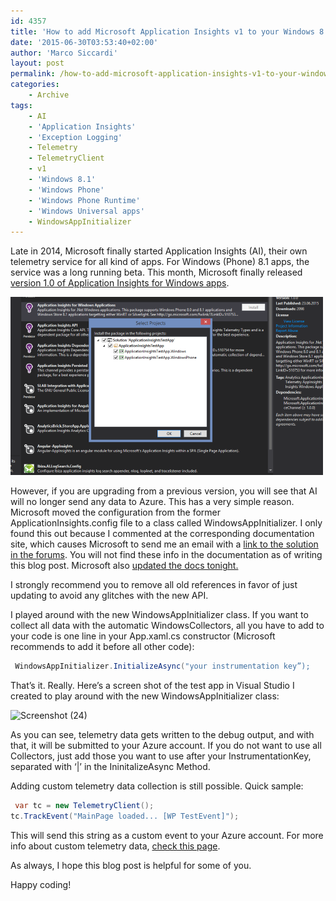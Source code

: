 ```yaml
---
id: 4357
title: 'How to add Microsoft Application Insights v1 to your Windows 8.1 Universal app'
date: '2015-06-30T03:53:40+02:00'
author: 'Marco Siccardi'
layout: post
permalink: /how-to-add-microsoft-application-insights-v1-to-your-windows-8-1-universal-app/
categories:
    - Archive
tags:
    - AI
    - 'Application Insights'
    - 'Exception Logging'
    - Telemetry
    - TelemetryClient
    - v1
    - 'Windows 8.1'
    - 'Windows Phone'
    - 'Windows Phone Runtime'
    - 'Windows Universal apps'
    - WindowsAppInitializer
---
```


Late in 2014, Microsoft finally started Application Insights (AI), their own telemetry service for all kind of apps. For Windows (Phone) 8.1 apps, the service was a long running beta. This month, Microsoft finally released [version 1.0 of Application Insights for Windows apps](http://www.nuget.org/packages/Microsoft.ApplicationInsights.WindowsApps/1.0.0).

[![Screenshot (15)](/assets/img/2015/06/Screenshot-15.png)](/assets/img/2015/06/Screenshot-15.png)

However, if you are upgrading from a previous version, you will see that AI will no longer send any data to Azure. This has a very simple reason. Microsoft moved the configuration from the former ApplicationInsights.config file to a class called WindowsAppInitializer. I only found this out because I commented at the corresponding documentation site, which causes Microsoft to send me an email with a [link to the solution in the forums](https://social.msdn.microsoft.com/Forums/vstudio/en-US/c3dec5f2-0434-4747-b044-07f14c771fe1/ai-crashing-my-app-upon-restart?forum=ApplicationInsights). You will not find these info in the documentation as of writing this blog post. Microsoft also [updated the docs tonight.](https://azure.microsoft.com/en-us/documentation/articles/app-insights-release-notes-windows/#version-100)

I strongly recommend you to remove all old references in favor of just updating to avoid any glitches with the new API.

I played around with the new WindowsAppInitializer class. If you want to collect all data with the automatic WindowsCollectors, all you have to add to your code is one line in your App.xaml.cs constructor (Microsoft recommends to add it before all other code):

``` csharp
 WindowsAppInitializer.InitializeAsync("your instrumentation key”);
```
 
That’s it. Really. Here’s a screen shot of the test app in Visual Studio I created to play around with the new WindowsAppInitializer class:

![Screenshot (24)](/assets/img/2015/06/Screenshot-24_thumb.png "Screenshot (24)")

As you can see, telemetry data gets written to the debug output, and with that, it will be submitted to your Azure account. If you do not want to use all Collectors, just add those you want to use after your InstrumentationKey, separated with ‘|’ in the IninitalizeAsync Method.

Adding custom telemetry data collection is still possible. Quick sample:

``` csharp
 var tc = new TelemetryClient();
tc.TrackEvent("MainPage loaded... [WP TestEvent]");
```
 
This will send this string as a custom event to your Azure account. For more info about custom telemetry data, [check this page](https://azure.microsoft.com/en-us/documentation/articles/app-insights-windows-get-started/).

As always, I hope this blog post is helpful for some of you.

Happy coding!
